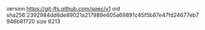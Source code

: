 version https://git-lfs.github.com/spec/v1
oid sha256:2392984dd8de89021a217989e605a69891c45f5b87e47fd24677eb7946b81720
size 6213
